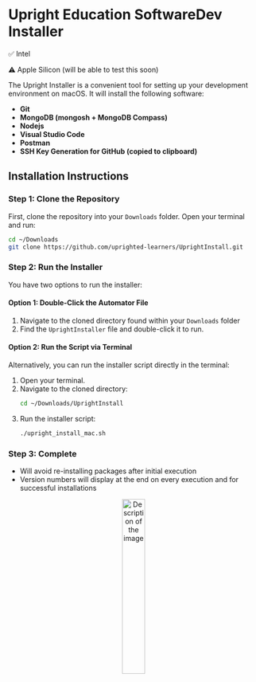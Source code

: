 # Upright Education SoftwareDev Installer

✅ Intel 

⚠️ Apple Silicon (will be able to test this soon)

The Upright Installer is a convenient tool for setting up your development environment on macOS. It will install the following software:

- **Git**
- **MongoDB (mongosh + MongoDB Compass)**
- **Nodejs**
- **Visual Studio Code**
- **Postman**
- **SSH Key Generation for GitHub (copied to clipboard)**

## Installation Instructions

### Step 1: Clone the Repository

First, clone the repository into your `Downloads` folder. Open your terminal and run:

```bash
cd ~/Downloads
git clone https://github.com/uprighted-learners/UprightInstall.git
```

### Step 2: Run the Installer

You have two options to run the installer:

#### Option 1: Double-Click the Automator File

1. Navigate to the cloned directory found within your `Downloads` folder
2. Find the `UprightInstaller` file and double-click it to run.

#### Option 2: Run the Script via Terminal

Alternatively, you can run the installer script directly in the terminal:

1. Open your terminal.
2. Navigate to the cloned directory:
   ```bash
   cd ~/Downloads/UprightInstall
   ```
3. Run the installer script:
   ```bash
   ./upright_install_mac.sh
   ```

### Step 3: Complete 
   - Will avoid re-installing packages after initial execution
   - Version numbers will display at the end on every execution and for successful installations 
<div style="text-align: center;">
    <img src="https://i.ibb.co/DpsgSTv/good-one.png" alt="Description of the image" style="width: 30%;"/>
</div>
